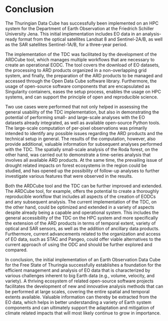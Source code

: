 # Conclusion

The Thuringian Data Cube has successfully been implemented on an HPC system for the Department of Earth Observation at the Friedrich Schiller University Jena. This initial implementation includes EO data in an analysis-ready format from the optical satellites Landsat 8 and Sentinel-2A/B, as well as the SAR satellites Sentinel-1A/B, for a three-year period.      

The implementation of the TDC was facilitated by the development of the ARDCube tool, which manages multiple workflows that are necessary to create an operational EODC. The tool covers the download of EO datasets, the processing to ARD products organized in a non-overlapping grid system, and finally, the preparation of the ARD products to be managed and accessed through the Open Data Cube software library. Furthermore, the usage of open-source software components that are encapsulated as Singularity containers, eases the setup process, enables the usage on HPC systems, and can support the principle of open and reproducible science.      

Two use cases were performed that not only helped in assessing the general usability of the TDC implementation, but also in demonstrating the potential of performing small- and large-scale analyses with the EO datasets already integrated, as well as available open-source Python tools. The large-scale computation of per-pixel observations was primarily intended to identify any possible issues regarding the ARD products and the technical setup in general. The results of the computation, however, also provide additional, valuable information for subsequent analyses performed with the TDC. The spatially small-scale analysis of the Roda forest, on the other hand, was carried out to demonstrate a time-series analysis that involves all available ARD products. At the same time, the prevailing issue of drought related impacts on forest ecosystems in the region could be studied, and has opened up the possibility of follow-up analyses to further investigate various features that were observed in the results. 

Both the ARDCube tool and the TDC can be further improved and extended. The ARDCube tool, for example, offers the potential to create a thoroughly reproducible workflow that includes all aspects of the creation of EODCs and any subsequent analysis. The current implementation of the TDC, on the other hand, could be optimized and extended in a variety of aspects despite already being a capable and operational system. This includes the general accessibility of the TDC on the HPC system and more specifically the extension of the ARD products in terms of temporal extent, variety of optical and SAR sensors, as well as the addition of ancillary data products. Furthermore, current advancements related to the organization and access of EO data, such as STAC and Pangeo, could offer viable alternatives to the current approach of using the ODC and should be further explored and compared.

In conclusion, the initial implementation of an Earth Observation Data Cube for the Free State of Thuringia successfully establishes a foundation for the efficient management and analysis of EO data that is characterized by various challenges inherent to big Earth data (e.g., volume, velocity, and variety). A thriving ecosystem of related open-source software projects facilitates the development of new and innovative analysis methods that can be performed at large scales, covering the entire spatial and temporal extents available. Valuable information can thereby be extracted from the EO data, which helps in better understanding a variety of Earth system components and can ultimately support the adaptation and mitigation of climate related impacts that will most likely continue to grow in importance.
